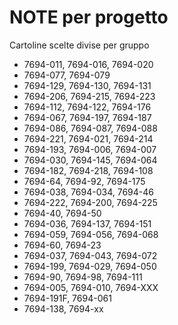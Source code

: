 
# NOTE per progetto #
Cartoline scelte divise per gruppo
- 7694-011, 7694-016, 7694-020
- 7694-077, 7694-079
- 7694-129, 7694-130, 7694-131
- 7694-206, 7694-215, 7694-223
- 7694-112, 7694-122, 7694-176
- 7694-067, 7694-197, 7694-187
- 7694-086, 7694-087, 7694-088
- 7694-221, 7694-021, 7694-214
- 7694-193, 7694-006, 7694-007
- 7694-030, 7694-145, 7694-064
- 7694-182, 7694-218, 7694-108
- 7694-64, 7694-92, 7694-175
- 7694-038, 7694-034, 7694-46
- 7694-222, 7694-200, 7694-225
- 7694-40, 7694-50
- 7694-036, 7694-137, 7694-151
- 7694-059, 7694-056, 7694-068
- 7694-60, 7694-23
- 7694-037, 7694-043, 7694-072
- 7694-199, 7694-029, 7694-050
- 7694-90, 7694-98, 7694-111
- 7694-005, 7694-010, 7694-XXX
- 7694-191F, 7694-061
- 7694-138, 7694-xx
